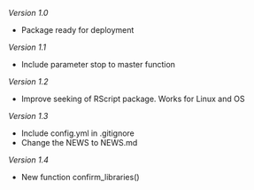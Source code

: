 *Version 1.0*

  - Package ready for deployment

*Version 1.1* 

  - Include parameter stop to master function

*Version 1.2*

  - Improve seeking of RScript package. Works for Linux and OS
  
*Version 1.3*

  - Include config.yml in .gitignore
  - Change the NEWS to NEWS.md

*Version 1.4*
  - New function confirm_libraries()
